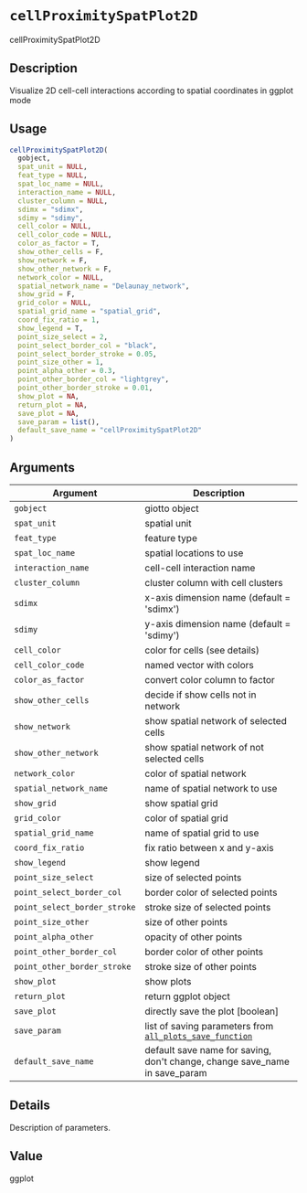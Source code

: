 # `cellProximitySpatPlot2D`

cellProximitySpatPlot2D


## Description

Visualize 2D cell-cell interactions according to spatial coordinates in ggplot mode


## Usage

```r
cellProximitySpatPlot2D(
  gobject,
  spat_unit = NULL,
  feat_type = NULL,
  spat_loc_name = NULL,
  interaction_name = NULL,
  cluster_column = NULL,
  sdimx = "sdimx",
  sdimy = "sdimy",
  cell_color = NULL,
  cell_color_code = NULL,
  color_as_factor = T,
  show_other_cells = F,
  show_network = F,
  show_other_network = F,
  network_color = NULL,
  spatial_network_name = "Delaunay_network",
  show_grid = F,
  grid_color = NULL,
  spatial_grid_name = "spatial_grid",
  coord_fix_ratio = 1,
  show_legend = T,
  point_size_select = 2,
  point_select_border_col = "black",
  point_select_border_stroke = 0.05,
  point_size_other = 1,
  point_alpha_other = 0.3,
  point_other_border_col = "lightgrey",
  point_other_border_stroke = 0.01,
  show_plot = NA,
  return_plot = NA,
  save_plot = NA,
  save_param = list(),
  default_save_name = "cellProximitySpatPlot2D"
)
```


## Arguments

Argument      |Description
------------- |----------------
`gobject`     |     giotto object
`spat_unit`     |     spatial unit
`feat_type`     |     feature type
`spat_loc_name`     |     spatial locations to use
`interaction_name`     |     cell-cell interaction name
`cluster_column`     |     cluster column with cell clusters
`sdimx`     |     x-axis dimension name (default = 'sdimx')
`sdimy`     |     y-axis dimension name (default = 'sdimy')
`cell_color`     |     color for cells (see details)
`cell_color_code`     |     named vector with colors
`color_as_factor`     |     convert color column to factor
`show_other_cells`     |     decide if show cells not in network
`show_network`     |     show spatial network of selected cells
`show_other_network`     |     show spatial network of not selected cells
`network_color`     |     color of spatial network
`spatial_network_name`     |     name of spatial network to use
`show_grid`     |     show spatial grid
`grid_color`     |     color of spatial grid
`spatial_grid_name`     |     name of spatial grid to use
`coord_fix_ratio`     |     fix ratio between x and y-axis
`show_legend`     |     show legend
`point_size_select`     |     size of selected points
`point_select_border_col`     |     border color of selected points
`point_select_border_stroke`     |     stroke size of selected points
`point_size_other`     |     size of other points
`point_alpha_other`     |     opacity of other points
`point_other_border_col`     |     border color of other points
`point_other_border_stroke`     |     stroke size of other points
`show_plot`     |     show plots
`return_plot`     |     return ggplot object
`save_plot`     |     directly save the plot [boolean]
`save_param`     |     list of saving parameters from [`all_plots_save_function`](#allplotssavefunction)
`default_save_name`     |     default save name for saving, don't change, change save_name in save_param


## Details

Description of parameters.


## Value

ggplot


